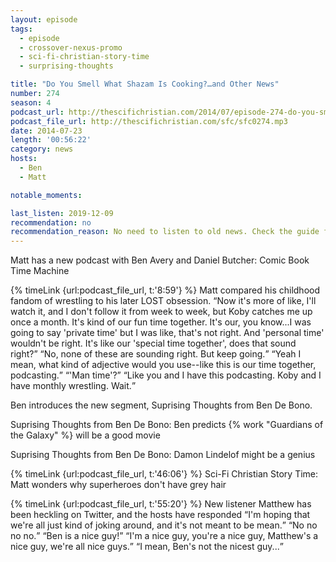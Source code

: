 ```yaml
---
layout: episode
tags:
  - episode
  - crossover-nexus-promo
  - sci-fi-christian-story-time
  - surprising-thoughts

title: "Do You Smell What Shazam Is Cooking?…and Other News"
number: 274
season: 4
podcast_url: http://thescifichristian.com/2014/07/episode-274-do-you-smell-what-shazam-is-cooking-and-other-news/
podcast_file_url: http://thescifichristian.com/sfc/sfc0274.mp3
date: 2014-07-23
length: '00:56:22'
category: news
hosts:
  - Ben
  - Matt

notable_moments: 

last_listen: 2019-12-09
recommendation: no
recommendation_reason: No need to listen to old news. Check the guide for what's interesting in hindsight.
---
```

Matt has a new podcast with Ben Avery and Daniel Butcher: Comic Book Time Machine

<div class="quote">
  {% timeLink {url:podcast_file_url, t:'8:59'} %}
  <span class="quote-context is-size-6">Matt compared his childhood fandom of wrestling to his later LOST obsession.</span>
  <q class="matt">Now it's more of like, I'll watch it, and I don't follow it from week to week, but Koby catches me up once a month. It's kind of our fun time together. It's our, you know...I was going to say 'private time' but I was like, that's not right. And 'personal time' wouldn't be right. It's like our 'special time together', does that sound right?</q>
  <q class="ben">No, none of these are sounding right. But keep going.</q>
  <q class="matt">Yeah I mean, what kind of adjective would you use--like this is our time together, podcasting.</q>
  <q class="ben">'Man time'?</q>
  <q class="matt">Like you and I have this podcasting. Koby and I have monthly wrestling. Wait.</q>
</div>

Ben introduces the new segment, Suprising Thoughts from Ben De Bono. 

Suprising Thoughts from Ben De Bono: Ben predicts {% work "Guardians of the Galaxy" %} will be a good movie

Suprising Thoughts from Ben De Bono: Damon Lindelof might be a genius

{% timeLink {url:podcast_file_url, t:'46:06'} %}  Sci-Fi Christian Story Time: Matt wonders why superheroes don't have grey hair

<div class="quote">
  {% timeLink {url:podcast_file_url, t:'55:20'} %}
  <span class="quote-context is-size-6">New listener Matthew has been heckling on Twitter, and the hosts have responded</span>
  <q class="matt">I'm hoping that we're all just kind of joking around, and it's not meant to be mean.</q>
  <q class="ben">No no no no.</q>
  <q class="matt">Ben is a nice guy!</q>
  <q class="ben">I'm a nice guy, you're a nice guy, Matthew's a nice guy, we're all nice guys.</q>
  <q class="matt">I mean, Ben's not the nicest guy...</q>
</div>
